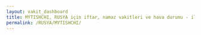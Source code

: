 ```yaml
---
layout: vakit_dashboard
title: MYTISHCHI, RUSYA için iftar, namaz vakitleri ve hava durumu - ilçe/eyalet seç
permalink: /RUSYA/MYTISHCHI/
---
```


<script type="text/javascript">
  var GLOBAL_COUNTRY = 'RUSYA';
  var GLOBAL_CITY = 'MYTISHCHI';
  var GLOBAL_STATE = '';
  var lat = 72;
  var lon = 21;
</script>
